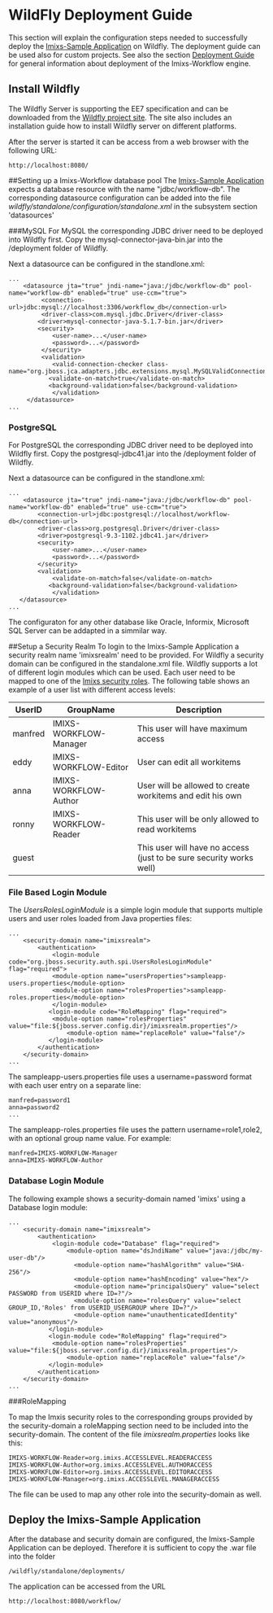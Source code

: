 # WildFly Deployment Guide
This section will explain the configuration steps needed to successfully deploy the [Imixs-Sample Application](../sampleapplication.html) on Wildfly. The deployment guide can be used also for custom projects. See also the section [Deployment Guide](./deployment_guide.html) for general information about deployment of the Imixs-Workflow engine.


## Install Wildfly
The Wildfly Server is supporting the EE7 specification and can be downloaded from the [Wildfly project site](http://www.wildfly.org). The site also includes an installation guide how to install Wildfly server on different platforms. 

After the server is started it can be access from a web browser with the following URL:

    http://localhost:8080/
      
##Setting up a Imixs-Workflow database pool
The [Imixs-Sample Application](../sampleapplication.html) expects a database resource with the name "jdbc/workflow-db". The corresponding datasource configuration can be added into the file _wildfly/standalone/configuration/standalone.xml_ in the subsystem section 'datasources' 


###MySQL
For MySQL the corresponding JDBC driver need to be deployed into Wildfly first. Copy the mysql-connector-java-bin.jar into the /deployment folder of Wildfly.

Next a datasource can be configured in the standlone.xml:

	...
	    <datasource jta="true" jndi-name="java:/jdbc/workflow-db" pool-name="workflow-db" enabled="true" use-ccm="true">
	    	 <connection-url>jdbc:mysql://localhost:3306/workflow_db</connection-url>
	    	 <driver-class>com.mysql.jdbc.Driver</driver-class>
	        <driver>mysql-connector-java-5.1.7-bin.jar</driver>
	        <security>
	       		<user-name>...</user-name>
	       		<password>...</password>
	       	 </security>
	       	 <validation>
	       		<valid-connection-checker class-name="org.jboss.jca.adapters.jdbc.extensions.mysql.MySQLValidConnectionChecker"/>
	           <validate-on-match>true</validate-on-match>
	           <background-validation>false</background-validation>
	        	</validation>
	     </datasource>
	...
          
### PostgreSQL
For PostgreSQL the corresponding JDBC driver need to be deployed into Wildfly first. Copy the postgresql-jdbc41.jar into the /deployment folder of Wildfly.

Next a datasource can be configured in the standlone.xml:

	...                
	    <datasource jta="true" jndi-name="java:/jdbc/workflow-db" pool-name="workflow-db" enabled="true" use-ccm="true">
		   	<connection-url>jdbc:postgresql://localhost/workflow-db</connection-url>
	   		<driver-class>org.postgresql.Driver</driver-class>
	       	<driver>postgresql-9.3-1102.jdbc41.jar</driver>
	       	<security>
	       		<user-name>...</user-name>
	       		<password>...</password>
	      	</security>
	       	<validation>
	       		<validate-on-match>false</validate-on-match>
	           <background-validation>false</background-validation>
	          	</validation>
       </datasource>
	...
	                
The configuraton for any other database like Oracle, Informix, Microsoft SQL Server can be addapted in a simmilar way.



##Setup a Security Realm
To login to the Imixs-Sample Application a security realm name 'imixsrealm' need to be provided. For Wildfly a security domain can be configured in the standalone.xml file. Wildfly supports a lot of different login modules which can be used.
Each user need to be mapped to one of the [Imixs security roles](../engine/acl.html).
The following table shows an example of a user list with different access levels:

| UserID       |GroupName                |Description                         | 
|--------------|-------------------------|------------------------------------|
|manfred       |IMIXS-WORKFLOW-Manager   | This user will have maximum access |
|eddy          |IMIXS-WORKFLOW-Editor    | User can edit all workitems         |
|anna          |IMIXS-WORKFLOW-Author    | User will be allowed to create workitems and edit his own     |
|ronny         |IMIXS-WORKFLOW-Reader    | This user will be only allowed to read workitems   |
|guest         |                         | This user will have no access (just to be sure security works well) 
  
  

### File Based Login Module
The _UsersRolesLoginModule_ is a simple login module that supports multiple users and user roles loaded from Java properties files:

	...
		<security-domain name="imixsrealm">
	   		<authentication>
	   			<login-module code="org.jboss.security.auth.spi.UsersRolesLoginModule" flag="required"> 
	            <module-option name="usersProperties">sampleapp-users.properties</module-option> 
	            <module-option name="rolesProperties">sampleapp-roles.properties</module-option> 
	         	</login-module> 
	           <login-module code="RoleMapping" flag="required">
	           	<module-option name="rolesProperties" value="file:${jboss.server.config.dir}/imixsrealm.properties"/>
	              	<module-option name="replaceRole" value="false"/>
	           </login-module>
	        </authentication>
		</security-domain>
	...
	
The sampleapp-users.properties file uses a username=password format with each user entry on a separate line:

	manfred=password1
	anna=password2
	...
            
The sampleapp-roles.properties file uses the pattern username=role1,role2, with an optional group name value. For example:

	manfred=IMIXS-WORKFLOW-Manager
	anna=IMIXS-WORKFLOW-Author
            

### Database Login Module
The following example shows a security-domain named 'imixs' using a Database login module:

	...
		<security-domain name="imixsrealm">
	   		<authentication>
	       		<login-module code="Database" flag="required">
	           		<module-option name="dsJndiName" value="java:/jdbc/my-user-db"/>
	                  <module-option name="hashAlgorithm" value="SHA-256"/>
	                  <module-option name="hashEncoding" value="hex"/>
	                  <module-option name="principalsQuery" value="select PASSWORD from USERID where ID=?"/>
	                  <module-option name="rolesQuery" value="select GROUP_ID,'Roles' from USERID_USERGROUP where ID=?"/>
	                  <module-option name="unauthenticatedIdentity" value="anonymous"/>
	           </login-module>
	           <login-module code="RoleMapping" flag="required">
	           	<module-option name="rolesProperties" value="file:${jboss.server.config.dir}/imixsrealm.properties"/>
	              	<module-option name="replaceRole" value="false"/>
	           </login-module>
	        </authentication>
		</security-domain>
	...
	                
###RoleMapping

To map the Imxis security roles to the corresponding groups provided by the security-domain a roleMapping section need to be included into the security-domain. The content of the file _imixsrealm.properties_ looks like this:

	IMIXS-WORKFLOW-Reader=org.imixs.ACCESSLEVEL.READERACCESS
	IMIXS-WORKFLOW-Author=org.imixs.ACCESSLEVEL.AUTHORACCESS
	IMIXS-WORKFLOW-Editor=org.imixs.ACCESSLEVEL.EDITORACCESS
	IMIXS-WORKFLOW-Manager=org.imixs.ACCESSLEVEL.MANAGERACCESS

The file can be used to map any other role into the security-domain as well.


## Deploy the Imixs-Sample Application
After the database and security domain are configured, the Imixs-Sample Application can be deployed.
Therefore it is sufficient to copy the .war file into the folder 

	/wildfly/standalone/deployments/

The application can be accessed from the URL

	http://localhost:8080/workflow/ 

      